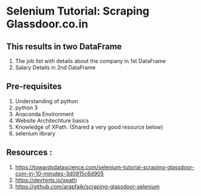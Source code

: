 # Selenium Tutorial: Scraping Glassdoor.co.in
## This results in two DataFrame 
1. The job list with details about the company in 1st DataFrame
1. Salary Details in 2nd DataFrame

## Pre-requisites
1. Understanding of python
1. python 3
1. Anaconda Environment 
1. Website Architechture basics
1. Knowledge of XPath. (Shared a very good resource below)
1. selenium library  

## Resources :
1. https://towardsdatascience.com/selenium-tutorial-scraping-glassdoor-com-in-10-minutes-3d0915c6d905
1. https://devhints.io/xpath
1. https://github.com/arapfaik/scraping-glassdoor-selenium
